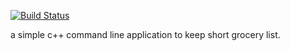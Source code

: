 [![Build Status](https://travis-ci.org/1miqbal1/MyGroceries.svg?branch=master)](https://travis-ci.org/1miqbal1/MyGroceries)

a simple c++ command line application to keep short grocery list.
